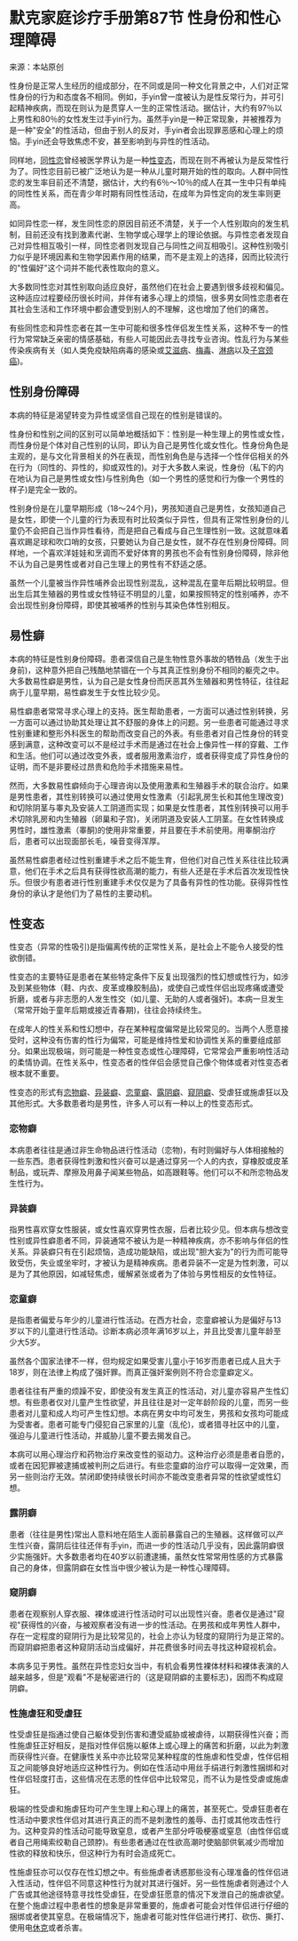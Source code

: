 # 默克家庭诊疗手册第87节 性身份和性心理障碍

来源：本站原创

性身份是正常人生经历的组成部分，在不同或是同一种文化背景之中，人们对正常性身份的行为和态度各不相同。例如，手yin曾一度被认为是性反常行为，并可引起精神疾病，而现在则认为是贯穿人一生的正常性活动。据估计，大约有97％以上男性和80％的女性发生过手yin行为。虽然手yin是一种正常现象，并被推荐为是一种"安全"的性活动，但由于别人的反对，手yin者会出现罪恶感和心理上的烦恼。手yin还会导致焦虑不安，甚至影响到与异性的性活动。

同样地，[同性恋](/tcm/2009/20090113022010_76330.shtml)曾经被医学界认为是一种[性变态](/tcm/2009/20090113022009_76322.shtml)，而现在则不再被认为是反常性行为了。同性恋目前已被广泛地认为是一种从儿童时期开始的性的取向。人群中同性恋的发生率目前还不清楚，据估计，大约有6％～10％的成人在其一生中只有单纯的同性性关系，而在青少年时期有同性性活动，在成年为异性定向的发生率则更高。

如同异性恋一样，发生同性恋的原因目前还不清楚，关于一个人性别取向的发生机制，目前还没有找到激素代谢、生物学或心理学上的理论依据。与异性恋者发现自己对异性相互吸引一样，同性恋者则发现自己与同性之间互相吸引。这种性别吸引力似乎是环境因素和生物学因素作用的结果，而不是主观上的选择，因而比较流行的"性偏好"这个词并不能代表性取向的意义。

大多数同性恋对其性别取向适应良好，虽然他们在社会上要遇到很多歧视和偏见。这种适应过程要经历很长时间，并伴有诸多心理上的烦恼，很多男女同性恋患者在其社会生活和工作环境中都会遭受到别人的不理解，这也增加了他们的痛苦。

有些同性恋和异性恋者在其一生中可能和很多性伴侣发生性关系，这种不专一的性行为常常缺乏亲密的情感基础，有些人可能因此去寻找专业咨询。性乱行为与某些传染疾病有关（如人类免疫缺陷病毒的感染或[艾滋病](/tcm/2009/20090113020124_74810.shtml)、[梅毒](/edu/200904/110710.shtml)、[淋病](/edu/200904/110749.shtml)以及[子宫颈癌](/tcm/2009/20090113023726_77861.shtml))。

## 性别身份障碍

本病的特征是渴望转变为异性或坚信自己现在的性别是错误的。

性身份和性别之间的区别可以简单地概括如下：性别是一种生理上的男性或女性，而性身份是个体对自己性别的认同，即认为自己是男性化或女性化。性身份角色是主观的，是与文化背景相关的外在表现，而性别角色是与选择一个性伴侣相关的外在行为（同性的、异性的，抑或双性的)。对于大多数人来说，性身份（私下的内在地认为自己是男性或女性)与性别角色（如一个男性的感觉和行为像一个男性的样子)是完全一致的。

性别身份是在儿童早期形成（18～24个月)，男孩知道自己是男性，女孩知道自己是女性，即使一个儿童的行为表现有时比较类似于异性，但具有正常性别身份的儿童仍不会把自己当作异性看待，而是把自己看成与自己生理性别一致。这就意味着喜欢踢足球和吹口哨的女孩，只要她认为自己是女性，就不存在性别身份障碍。同样地，一个喜欢洋娃娃和烹调而不爱好体育的男孩也不会有性别身份障碍，除非他不认为自己是男性或者对自己生理上的男性有不舒适之感。

虽然一个儿童被当作异性哺养会出现性别混乱，这种混乱在童年后期比较明显。但出生后其生殖器的男性或女性特征不明显的儿童，如果按照特定的性别哺养，亦不会出现性别身份障碍，即使其被哺养的性别与其染色体性别相反。

## 易性癖

本病的特征是性别身份障碍。患者深信自己是生物性意外事故的牺牲品（发生于出身前)，这种意外把自己残酷地禁锢在一个与其真正性别身份不相同的躯壳之中。大多数易性癖是男性，认为自己是女性身份而厌恶其外生殖器和男性特征，往往起病于儿童早期，易性癖发生于女性比较少见。

易性癖患者常常寻求心理上的支持。医生帮助患者，一方面可以通过性别转换，另一方面可以通过协助其处理让其不舒服的身体上的问题。另一些患者可能通过寻求性别重建和整形外科医生的帮助而改变自己的外表。有些患者对自己性身份的转变感到满意，这种改变可以不是经过手术而是通过在社会上像异性一样的穿戴、工作和生活。他们可以通过改变外表，或者服用激素治疗，或者获得变成了异性身份的证明，而不是非要经过昂贵和危险手术措施来易性。

然而，大多数易性癖倾向于心理咨询以及使用激素和生殖器手术的联合治疗。如果是男性患者，其性别转换可以通过使用女性激素（引起乳房生长和其他生理改变)和切除阴茎与睾丸及安装人工阴道而实现；如果是女性患者，其性别转换可以用手术切除乳房和内生殖器（卵巢和子宫)，关闭阴道及安装人工阴茎。在女性转换成男性时，雄性激素（睾酮)的使用非常重要，并且要在手术前使用。用睾酮治疗后，患者可以出现面部长毛，噪音变得浑厚。

虽然易性癖患者经过性别重建手术之后不能生育，但他们对自己性关系往往比较满意，他们在手术之后具有获得性欲高潮的能力，有些人还是在手术后首次发现性快乐。但很少有患者进行性别重建手术仅仅是为了具备有异性的性功能。获得异性性身份的承认才是他们为了易性的主要动机。

## 性变态

性变态（异常的性吸引)是指偏离传统的正常性关系，是社会上不能令人接受的性欲倒错。

性变态的主要特征是患者在某些特定条件下反复出现强烈的性幻想或性行为，如涉及到某些物体（鞋、内衣、皮革或橡胶制品)，或使自己或性伴侣出现疼痛或遭受折磨，或者与非志愿的人发生性交（如儿童、无助的人或者强奸)。本病一旦发生（常常开始于童年后期或接近青春期)，往往会持续终生。

在成年人的性关系和性幻想中，存在某种程度偏常是比较常见的。当两个人愿意接受时，这种没有伤害的性行为偏常，可能是维持性爱和协调性关系的重要组成部分。如果出现极端，则可能是一种性变态或性心理障碍，它常常会严重影响性活动的柔情协调。在性关系中，性变态者的性伴侣会感觉自己像个物体或者对性变态者根本就不重要。

性变态的形式有[恋物癖](/tcm/2009/20090113022009_76324.shtml)、[异装癖](/tcm/2009/20090113022009_76323.shtml)、[恋童癖](/tcm/2009/20090113022010_76328.shtml)、[露阴癖](/tcm/2009/20090113022010_76326.shtml)、[窥阴癖](/tcm/2009/20090113022010_76325.shtml)、受虐狂或施虐狂以及其他形式。大多数患者均是男性，许多人可以有一种以上的性变态形式。

### 恋物癖

本病患者往往是通过非生命物品进行性活动（恋物)，有时则偏好与人体相接触的一些东西。患者获得性刺激和性兴奋可以是通过穿另一个人的内衣，穿橡胶或皮革制品，或玩弄、摩擦及用鼻子闻某些物品，如高跟鞋等。他们可以不和所恋物品发生性行为。

### 异装癖

指男性喜欢穿女性服装，或女性喜欢穿男性衣服，后者比较少见。但本病与想改变性别或异性癖患者不同，异装通常不被认为是一种精神疾病，亦不影响与伴侣的性关系。异装癖只有在引起烦恼，造成功能缺陷，或出现"胆大妄为"的行为而可能导致受伤，失业或坐牢时，才被认为是精神疾病。患者异装不一定是为性刺激，可以是为了其他原因，如减轻焦虑，缓解紧张或者为了体验与男性相反的女性特征。

### 恋童癖

是指患者偏爱与年少的儿童进行性活动。在西方社会，恋童癖被认为是偏好与13岁以下的儿童进行性活动。诊断本病必须年满16岁以上，并且比受害儿童年龄至少大5岁。

虽然各个国家法律不一样，但均规定如果受害儿童小于16岁而患者已成人且大于18岁，则在法律上构成了强奸罪。而真正强奸案例则不符合恋童癖定义。

患者往往有严重的烦躁不安，即使没有发生真正的性活动，对儿童亦容易产生性幻想。有些患者仅对儿童产生性欲望，并且往往是对一定年龄阶段的儿童，而另一些患者对儿童和成人均可产生性幻想。本病在男女中均可发生，男孩和女孩均可能成为受害者。患者可能专门侵犯自己家里的儿童（乱伦)，或者猎寻社区中的儿童，强迫与儿童进行性活动，并威胁儿童不要去揭发自己。

本病可以用心理治疗和药物治疗来改变性的驱动力。这种治疗必须是患者自愿的，或者在因犯罪被逮捕或被判刑之后进行。有些恋童癖的治疗可以取得一定效果，而另一些则治疗无效。禁闭即使持续很长时间亦不能改变患者异常的性欲望或性幻想。

### 露阴癖

患者（往往是男性)常出人意料地在陌生人面前暴露自己的生殖器。这样做可以产生性兴奋，露阴后往往还伴有手yin，而进一步的性活动几乎没有，因此露阴癖很少实施强奸。大多数患者均在40岁以前遭逮捕，虽然女性常常用性感的方式暴露自己的身体，但露阴癖在女性当中很少被认为是一种性心理障碍。

### 窥阴癖

患者在观察别人穿衣服、裸体或进行性活动时可以出现性兴奋。患者仅是通过"窥视"获得性的兴奋，与被观察者没有进一步的性活动。在男孩和成年男性人群中，存在一定程度的窥阴行为是比较常见的，社会上亦认为轻度的窥阴行为是正常的。而窥阴癖把患者这种窥阴活动当成偏好，并花费很多时间去寻找这种窥视机会。

本病多见于男性。虽然在异性恋妇女当中，有机会看男性裸体材料和裸体表演的人越来越多，但是"观看"不是秘密进行的（这是窥阴癖的主要标志)，因而不构成窥阴癖。

### 性施虐狂和受虐狂

性受虐狂是指通过使自己躯体受到伤害和遭受威胁或被虐待，以期获得性兴奋；而性施虐狂正好相反，是指对性伴侣施以躯体上或心理上的痛苦和折磨，以此为刺激而获得性兴奋。在健康性关系中亦比较常见某种程度的性施虐和性受虐，性伴侣相互之间能够良好地适应这种性行为。例如在性活动中用丝手绢进行刺激性捆绑和对性伴侣轻度打击，这些情况在志愿的性伴侣中比较常见，而不认为是性受虐或施虐狂。

极端的性受虐和施虐狂均可产生生理上和心理上的痛苦，甚至死亡。受虐狂患者在性活动中要求性伴侣对其进行真正的而不是刺激性的羞辱、击打或其他攻击性行为。这种变异的性活动可能导致窒息，或者产生部分呼吸梗塞或窒息（由性伴侣或者自己用绳索绞勒自己颈脖)。有些患者通过在性欲高潮时使脑部供氧减少而增加性欲的释放和快乐，但这种行为有时会造成死亡。

性施虐狂亦可以仅存在性幻想之中。有些施虐者诱惑那些没有心理准备的性伴侣进入性活动，性伴侣不同意这种性行为就对其进行强奸。另一些性施虐者则通过个人广告或其他途径特意寻找性受虐狂，在受虐狂愿意的情况下发泄自己的施虐欲望。在整个施虐过程中患者性的想象是非常重要的，施虐者可能会对性伴侣进行仔细的捆绑或者使其窒息。在极端情况下，施虐者可能对性伴侣进行拷打、砍伤、撕打、使用电[休克](/tcm/2009/20090113023928_78053.shtml)或者杀害。